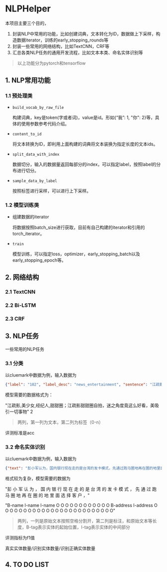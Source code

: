 # NLPHelper

本项目主要三个目的，

1. 封装NLP中常用的功能，比如创建词典，文本转化为ID，数据做上下采样，构造数据iterator，训练的early_stopping_rounds等
2. 封装一些常用的网络结构，比如TextCNN，CRF等
3. 汇总各类NLP任务的通用开发流程，比如文本本类、命名实体识别等

> 以上功能分为pytorch和tensorflow

## 1. NLP常用功能

### 1.1 预处理类

- `build_vocab_by_raw_file`

  构建词典，key是token(字或者词)，value是id。形如{“我”: 1, "你": 2}等，具体的使用参数参考代码介绍。

- `content_to_id`

  将文本转换为ID，即利用上面构建的词典将文本装换为指定长度的文本ids。

- `split_data_with_index`

  数据切分，输入的数据量返回每部分的index，可以指定label，按照label的分布进行切分。

- `sample_data_by_label`

  按照标签进行采样，可以进行上下采样。

### 1.2 模型训练类

- 组建数据的iterator

  将数据按照batch_size进行获取，目前有自己构建的iterator和引用的torch_iterator。

- `train`

  模型训练，可以指定loss，optimizer，early_stopping_batch以及early_stopping_epoch等。

## 2. 网络结构

### 2.1 TextCNN



### 2.2 Bi-LSTM



### 2.3 CRF



## 3. NLP任务

一些常用的NLP任务

### 3.1 分类

以cluemark中数据为例，输入数据为

```json
{"label": "102", "label_desc": "news_entertainment", "sentence": "江疏影甜甜圈自拍，迷之角度竟这么好看，美吸引一切事物", "keywords": "江疏影,美少女,经纪人,甜甜圈"}
```

模型需要的数据格式为：

"江疏影,美少女,经纪人,甜甜圈；江疏影甜甜圈自拍，迷之角度竟这么好看，美吸引一切事物"    2

> 两列，第一列为文本，第二列为标签（0-n）

评测标准是acc

### 3.2 命名实体识别

以cluemark中数据为例，输入数据为

```json
{"text": "彭小军认为，国内银行现在走的是台湾的发卡模式，先通过跑马圈地再在圈的地里面选择客户，", "label": {"address": {"台湾": [[15, 16]]}, "name": {"彭小军": [[0, 2]]}}}
```

格式较为复杂，模型需要的数据为

"彭 小 军 认 为 ， 国 内 银 行 现 在 走 的 是 台 湾 的 发 卡 模 式 ， 先 通 过 跑 马 圈 地 再 在 圈 的 地 里 面 选 择 客 户 ，"

"B-name I-name I-name O O O O O O O O O O O O B-address I-address O O O O O O O O O O O O O O O O O O O O O O O O O"

> 两列，一列是原始文本按照空格分割开，第二列是标注，和原始文本等长度，B-tag表示实体的起始位置，I-tag表示实体的中间部分

评测指标为f1值

真实实体数量/识别实体数量/识别正确实体数量

## 4. TO DO LIST

